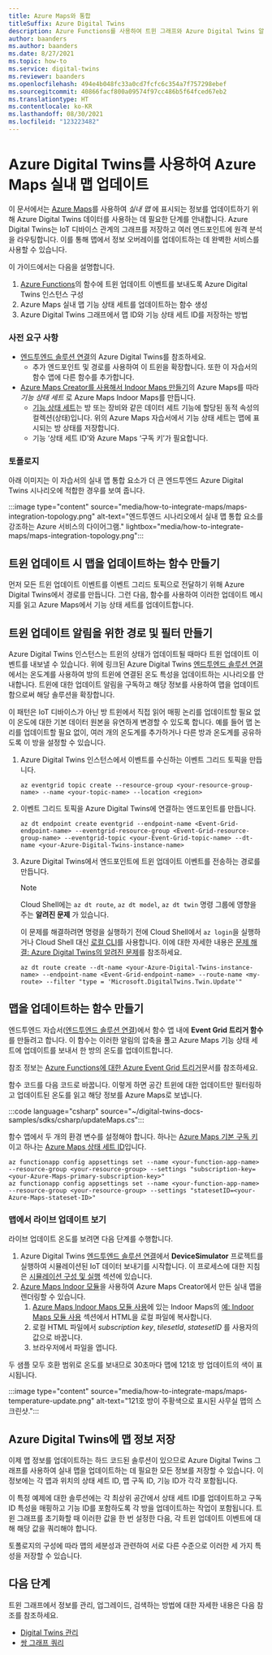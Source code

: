 ```yaml
---
title: Azure Maps와 통합
titleSuffix: Azure Digital Twins
description: Azure Functions를 사용하여 트윈 그래프와 Azure Digital Twins 알림으로 Azure Maps 실내 맵을 업데이트할 수 있는 함수를 만드는 방법을 참조하세요.
author: baanders
ms.author: baanders
ms.date: 8/27/2021
ms.topic: how-to
ms.service: digital-twins
ms.reviewer: baanders
ms.openlocfilehash: 494e4b048fc33a0cd7fcfc6c354a7f757298ebef
ms.sourcegitcommit: 40866facf800a09574f97cc486b5f64fced67eb2
ms.translationtype: HT
ms.contentlocale: ko-KR
ms.lasthandoff: 08/30/2021
ms.locfileid: "123223482"
---
```

# <a name="use-azure-digital-twins-to-update-an-azure-maps-indoor-map"></a>Azure Digital Twins를 사용하여 Azure Maps 실내 맵 업데이트

이 문서에서는 [Azure Maps](../azure-maps/about-azure-maps.md)를 사용하여 *실내 맵* 에 표시되는 정보를 업데이트하기 위해 Azure Digital Twins 데이터를 사용하는 데 필요한 단계를 안내합니다. Azure Digital Twins는 IoT 디바이스 관계의 그래프를 저장하고 여러 엔드포인트에 원격 분석을 라우팅합니다. 이를 통해 맵에서 정보 오버레이를 업데이트하는 데 완벽한 서비스를 사용할 수 있습니다.

이 가이드에서는 다음을 설명합니다.

1. [Azure Functions](../azure-functions/functions-overview.md)의 함수에 트윈 업데이트 이벤트를 보내도록 Azure Digital Twins 인스턴스 구성
2. Azure Maps 실내 맵 기능 상태 세트를 업데이트하는 함수 생성
3. Azure Digital Twins 그래프에서 맵 ID와 기능 상태 세트 ID를 저장하는 방법

### <a name="prerequisites"></a>사전 요구 사항

* [엔드투엔드 솔루션 연결](./tutorial-end-to-end.md)의 Azure Digital Twins를 참조하세요.
    * 추가 엔드포인트 및 경로를 사용하여 이 트윈을 확장합니다. 또한 이 자습서의 함수 앱에 다른 함수를 추가합니다. 
* [Azure Maps Creator를 사용해서 Indoor Maps 만들기](../azure-maps/tutorial-creator-indoor-maps.md)의 Azure Maps를 따라 *기능 상태 세트* 로 Azure Maps Indoor Maps를 만듭니다.
    * [기능 상태 세트](../azure-maps/creator-indoor-maps.md#feature-statesets)는 방 또는 장비와 같은 데이터 세트 기능에 할당된 동적 속성의 컬렉션(상태)입니다. 위의 Azure Maps 자습서에서 기능 상태 세트는 맵에 표시되는 방 상태를 저장합니다.
    * 기능 ‘상태 세트 ID’와 Azure Maps ‘구독 키’가 필요합니다. 

### <a name="topology"></a>토폴로지

아래 이미지는 이 자습서의 실내 맵 통합 요소가 더 큰 엔드투엔드 Azure Digital Twins 시나리오에 적합한 경우를 보여 줍니다.

:::image type="content" source="media/how-to-integrate-maps/maps-integration-topology.png" alt-text="엔드투엔드 시나리오에서 실내 맵 통합 요소를 강조하는 Azure 서비스의 다이어그램." lightbox="media/how-to-integrate-maps/maps-integration-topology.png":::

## <a name="create-a-function-to-update-a-map-when-twins-update"></a>트윈 업데이트 시 맵을 업데이트하는 함수 만들기

먼저 모든 트윈 업데이트 이벤트를 이벤트 그리드 토픽으로 전달하기 위해 Azure Digital Twins에서 경로를 만듭니다. 그런 다음, 함수를 사용하여 이러한 업데이트 메시지를 읽고 Azure Maps에서 기능 상태 세트를 업데이트합니다. 

## <a name="create-a-route-and-filter-to-twin-update-notifications"></a>트윈 업데이트 알림을 위한 경로 및 필터 만들기

Azure Digital Twins 인스턴스는 트윈의 상태가 업데이트될 때마다 트윈 업데이트 이벤트를 내보낼 수 있습니다. 위에 링크된 Azure Digital Twins [엔드투엔드 솔루션 연결](./tutorial-end-to-end.md)에서는 온도계를 사용하여 방의 트윈에 연결된 온도 특성을 업데이트하는 시나리오를 안내합니다. 트윈에 대한 업데이트 알림을 구독하고 해당 정보를 사용하여 맵을 업데이트함으로써 해당 솔루션을 확장합니다.

이 패턴은 IoT 디바이스가 아닌 방 트윈에서 직접 읽어 매핑 논리를 업데이트할 필요 없이 온도에 대한 기본 데이터 원본을 유연하게 변경할 수 있도록 합니다. 예를 들어 맵 논리를 업데이트할 필요 없이, 여러 개의 온도계를 추가하거나 다른 방과 온도계를 공유하도록 이 방을 설정할 수 있습니다.

1. Azure Digital Twins 인스턴스에서 이벤트를 수신하는 이벤트 그리드 토픽을 만듭니다.
    ```azurecli-interactive
    az eventgrid topic create --resource-group <your-resource-group-name> --name <your-topic-name> --location <region>
    ```

2. 이벤트 그리드 토픽을 Azure Digital Twins에 연결하는 엔드포인트를 만듭니다.
    ```azurecli-interactive
    az dt endpoint create eventgrid --endpoint-name <Event-Grid-endpoint-name> --eventgrid-resource-group <Event-Grid-resource-group-name> --eventgrid-topic <your-Event-Grid-topic-name> --dt-name <your-Azure-Digital-Twins-instance-name>
    ```

3. Azure Digital Twins에서 엔드포인트에 트윈 업데이트 이벤트를 전송하는 경로를 만듭니다.

    >[!NOTE]
    >Cloud Shell에는 `az dt route`, `az dt model`, `az dt twin` 명령 그룹에 영향을 주는 **알려진 문제** 가 있습니다.
    >
    >이 문제를 해결하려면 명령을 실행하기 전에 Cloud Shell에서 `az login`을 실행하거나 Cloud Shell 대신 [로컬 CLI](/cli/azure/install-azure-cli)를 사용합니다. 이에 대한 자세한 내용은 [문제 해결: Azure Digital Twins의 알려진 문제](troubleshoot-known-issues.md#400-client-error-bad-request-in-cloud-shell)를 참조하세요.

    ```azurecli-interactive
    az dt route create --dt-name <your-Azure-Digital-Twins-instance-name> --endpoint-name <Event-Grid-endpoint-name> --route-name <my-route> --filter "type = 'Microsoft.DigitalTwins.Twin.Update'"
    ```

## <a name="create-a-function-to-update-maps"></a>맵을 업데이트하는 함수 만들기

엔드투엔드 자습서([엔드투엔드 솔루션 연결](./tutorial-end-to-end.md))에서 함수 앱 내에 **Event Grid 트리거 함수** 를 만들려고 합니다. 이 함수는 이러한 알림의 압축을 풀고 Azure Maps 기능 상태 세트에 업데이트를 보내서 한 방의 온도를 업데이트합니다.

참조 정보는 [Azure Functions에 대한 Azure Event Grid 트리거](../azure-functions/functions-bindings-event-grid-trigger.md)문서를 참조하세요.

함수 코드를 다음 코드로 바꿉니다. 이렇게 하면 공간 트윈에 대한 업데이트만 필터링하고 업데이트된 온도를 읽고 해당 정보를 Azure Maps로 보냅니다.

:::code language="csharp" source="~/digital-twins-docs-samples/sdks/csharp/updateMaps.cs":::

함수 앱에서 두 개의 환경 변수를 설정해야 합니다. 하나는 [Azure Maps 기본 구독 키](../azure-maps/quick-demo-map-app.md#get-the-primary-key-for-your-account)이고 하나는 [Azure Maps 상태 세트 ID](../azure-maps/tutorial-creator-indoor-maps.md#create-a-feature-stateset)입니다.

```azurecli-interactive
az functionapp config appsettings set --name <your-function-app-name> --resource-group <your-resource-group> --settings "subscription-key=<your-Azure-Maps-primary-subscription-key>"
az functionapp config appsettings set --name <your-function-app-name>  --resource-group <your-resource-group> --settings "statesetID=<your-Azure-Maps-stateset-ID>"
```

### <a name="view-live-updates-on-your-map"></a>맵에서 라이브 업데이트 보기

라이브 업데이트 온도를 보려면 다음 단계를 수행합니다.

1. Azure Digital Twins [엔드투엔드 솔루션 연결](tutorial-end-to-end.md)에서 **DeviceSimulator** 프로젝트를 실행하여 시뮬레이션된 IoT 데이터 보내기를 시작합니다. 이 프로세스에 대한 지침은 [시뮬레이션 구성 및 실행](././tutorial-end-to-end.md#configure-and-run-the-simulation) 섹션에 있습니다.
2. [Azure Maps Indoor 모듈](../azure-maps/how-to-use-indoor-module.md)을 사용하여 Azure Maps Creator에서 만든 실내 맵을 렌더링할 수 있습니다.
    1. [Azure Maps Indoor Maps 모듈 사용](../azure-maps/how-to-use-indoor-module.md)에 있는 Indoor Maps의 [예: Indoor Maps 모듈 사용](../azure-maps/how-to-use-indoor-module.md#example-use-the-indoor-maps-module) 섹션에서 HTML을 로컬 파일에 복사합니다.
    1. 로컬 HTML 파일에서 *subscription key*, *tilesetId*, *statesetID* 를 사용자의 값으로 바꿉니다.
    1. 브라우저에서 파일을 엽니다.

두 샘플 모두 호환 범위로 온도를 보내므로 30초마다 맵에 121호 방 업데이트의 색이 표시됩니다.

:::image type="content" source="media/how-to-integrate-maps/maps-temperature-update.png" alt-text="121호 방이 주황색으로 표시된 사무실 맵의 스크린샷.":::

## <a name="store-your-maps-information-in-azure-digital-twins"></a>Azure Digital Twins에 맵 정보 저장

이제 맵 정보를 업데이트하는 하드 코드된 솔루션이 있으므로 Azure Digital Twins 그래프를 사용하여 실내 맵을 업데이트하는 데 필요한 모든 정보를 저장할 수 있습니다. 이 정보에는 각 맵과 위치의 상태 세트 ID, 맵 구독 ID, 기능 ID가 각각 포함됩니다. 

이 특정 예제에 대한 솔루션에는 각 최상위 공간에서 상태 세트 ID를 업데이트하고 구독 ID 특성을 매핑하고 기능 ID를 포함하도록 각 방을 업데이트하는 작업이 포함됩니다. 트윈 그래프를 초기화할 때 이러한 값을 한 번 설정한 다음, 각 트윈 업데이트 이벤트에 대해 해당 값을 쿼리해야 합니다.

토폴로지의 구성에 따라 맵의 세분성과 관련하여 서로 다른 수준으로 이러한 세 가지 특성을 저장할 수 있습니다.

## <a name="next-steps"></a>다음 단계

트윈 그래프에서 정보를 관리, 업그레이드, 검색하는 방법에 대한 자세한 내용은 다음 참조를 참조하세요.

* [Digital Twins 관리](./how-to-manage-twin.md)
* [쌍 그래프 쿼리](./how-to-query-graph.md)
